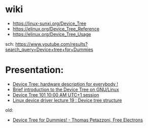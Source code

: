# wiki
- https://linux-sunxi.org/Device_Tree
- https://elinux.org/Device_Tree_Reference
- https://elinux.org/Device_Tree_Usage


sch: https://www.youtube.com/results?search_query=Device+tree+for+Dummies

# Presentation:
- [Device Tree: hardware description for everybody !](https://youtu.be/Nz6aBffv-Ek)
- [Brief introduction to the Device Tree on GNU/Linux](https://youtu.be/_Z65pqLSMi8)
- [Device Tree 101 10:00 AM UTC+1 session](https://youtu.be/a9CZ1Uk3OYQ)
- [Linux device driver lecture 19 : Device tree structure](https://youtu.be/KXOzcyFP6w4)

old:
- [Device Tree for Dummies! - Thomas Petazzoni, Free Electrons](https://youtu.be/m_NyYEBxfn8)
